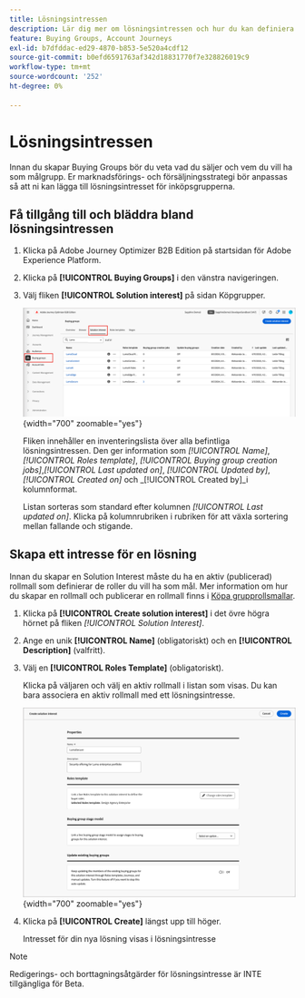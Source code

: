 ```yaml
---
title: Lösningsintressen
description: Lär dig mer om lösningsintressen och hur du kan definiera dem för användning inom dina inköpsgrupper.
feature: Buying Groups, Account Journeys
exl-id: b7dfddac-ed29-4870-b853-5e520a4cdf12
source-git-commit: b0efd6591763af342d18831770f7e328826019c9
workflow-type: tm+mt
source-wordcount: '252'
ht-degree: 0%

---
```


# Lösningsintressen

Innan du skapar Buying Groups bör du veta vad du säljer och vem du vill ha som målgrupp. Er marknadsförings- och försäljningsstrategi bör anpassas så att ni kan lägga till lösningsintresset för inköpsgrupperna.

## Få tillgång till och bläddra bland lösningsintressen

1. Klicka på Adobe Journey Optimizer B2B Edition på startsidan för Adobe Experience Platform.

1. Klicka på **[!UICONTROL Buying Groups]** i den vänstra navigeringen.

1. Välj fliken **[!UICONTROL Solution interest]** på sidan Köpgrupper.

   ![Fliken Lösningsintresse](assets/solution-interest-tab.png){width="700" zoomable="yes"}

   Fliken innehåller en inventeringslista över alla befintliga lösningsintressen. Den ger information som _[!UICONTROL Name]_,_[!UICONTROL Roles template]_, _[!UICONTROL Buying group creation jobs]_,_[!UICONTROL Last updated on]_, _[!UICONTROL Updated by]_,_[!UICONTROL Created on]_ och _[!UICONTROL Created by]_i kolumnformat.

   Listan sorteras som standard efter kolumnen _[!UICONTROL Last updated on]_. Klicka på kolumnrubriken i rubriken för att växla sortering mellan fallande och stigande.

## Skapa ett intresse för en lösning

Innan du skapar en Solution Interest måste du ha en aktiv (publicerad) rollmall som definierar de roller du vill ha som mål. Mer information om hur du skapar en rollmall och publicerar en rollmall finns i [Köpa grupprollsmallar](./buying-groups-role-templates.md).

1. Klicka på **[!UICONTROL Create solution interest]** i det övre högra hörnet på fliken _[!UICONTROL Solution Interest]_.

1. Ange en unik **[!UICONTROL Name]** (obligatoriskt) och en **[!UICONTROL Description]** (valfritt).

1. Välj en **[!UICONTROL Roles Template]** (obligatoriskt).

   Klicka på väljaren och välj en aktiv rollmall i listan som visas. Du kan bara associera en aktiv rollmall med ett lösningsintresse.

   ![Fliken Lösningsintresse](assets/solution-interest-create.png){width="700" zoomable="yes"}

1. Klicka på **[!UICONTROL Create]** längst upp till höger.

   Intresset för din nya lösning visas i lösningsintresse

>[!NOTE]
>
>Redigerings- och borttagningsåtgärder för lösningsintresse är INTE tillgängliga för Beta.

